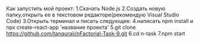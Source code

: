 Как запустить мой проект:
1.Скачать Node.js
2.Создать новую папку,открыть ее в текстовом редакторе(рекомендую Visual Studio Code)
3.Открыть терминал и писать следующее:
4.написать npm install и npx create-react-app 'название проекта'
5.git clone https://github.com/tanquraii/nFactorial-Task-9.git
6.cd n-task
7.npm start
